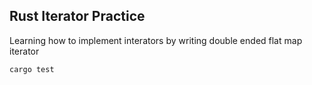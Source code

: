 ## Rust Iterator Practice

Learning how to implement interators by writing double ended flat map iterator

```
cargo test
```
